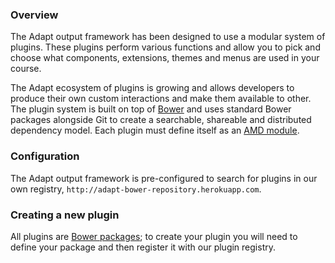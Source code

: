 ### Overview
The Adapt output framework has been designed to use a modular system of plugins. These plugins perform various  functions and allow you to pick and choose what components, extensions, themes and menus are used in your course.

The Adapt ecosystem of plugins is growing and allows developers to produce their own custom interactions and make them available to other. The plugin system is built on top of [Bower](http://bower.io/) and uses standard Bower packages alongside Git to create a searchable, shareable and distributed dependency model.
Each plugin must define itself as an [AMD module](https://github.com/amdjs/amdjs-api/wiki/AMD).

### Configuration
The Adapt output framework is pre-configured to search for plugins in our own registry, `http://adapt-bower-repository.herokuapp.com`.

### Creating a new plugin
All plugins are [Bower packages](http://bower.io/#defining-a-package); to create your plugin you will need to define your package and then register it with our plugin registry.

